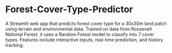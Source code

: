 # Forest-Cover-Type-Predictor
A Streamlit web app that predicts forest cover type for a 30x30m land patch using terrain and environmental data. Trained on data from Roosevelt National Forest, it uses a Random Forest model to classify into 7 cover types. Features include interactive inputs, real-time prediction, and history tracking.
